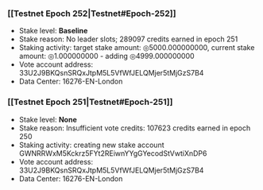 ### [[Testnet Epoch 252|Testnet#Epoch-252]]
* Stake level: **Baseline**
* Stake reason: No leader slots; 289097 credits earned in epoch 251
* Staking activity: target stake amount: ◎5000.000000000, current stake amount: ◎1.000000000 - adding ◎4999.000000000
* Vote account address: 33U2J9BKQsnSRQxJtpM5L5VfWfJELQMjer5tMjGzS7B4
* Data Center: 16276-EN-London
### [[Testnet Epoch 251|Testnet#Epoch-251]]
* Stake level: **None**
* Stake reason: Insufficient vote credits: 107623 credits earned in epoch 250
* Staking activity: creating new stake account GWNRRWxM5Kckrz5FYt2REiwnYYgGYecodStVwtiXnDP6
* Vote account address: 33U2J9BKQsnSRQxJtpM5L5VfWfJELQMjer5tMjGzS7B4
* Data Center: 16276-EN-London